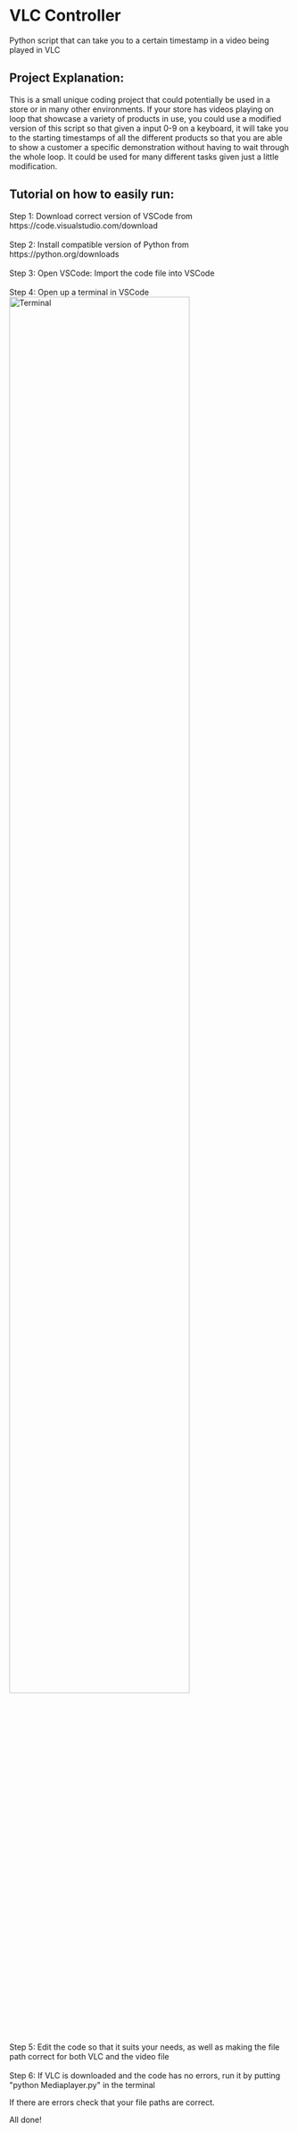 # VLC Controller
Python script that can take you to a certain timestamp in a video being played in VLC
<h2>Project Explanation:</h2>
This is a small unique coding project that could potentially be used in a store or in many other environments. If your store has videos playing on loop that showcase a variety of products in use, you could use a modified version of this script so that given a input 0-9 on a keyboard, it will take you to the starting timestamps of all the different products so that you are able to show a customer a specific demonstration without having to wait through the whole loop. It could be used for many different tasks given just a little modification.

<h2>Tutorial on how to easily run:</h2>
Step 1: Download correct version of VSCode from https://code.visualstudio.com/download
<br />
<br />
Step 2: Install compatible version of Python from https://python.org/downloads 
<br />
<br />
Step 3: Open VSCode: Import the code file into VSCode
<br />
<br />
Step 4: Open up a terminal in VSCode
<img src="https://imgur.com/9ZooYqc.jpg" height="80%" width="80%" alt="Terminal"/>
<br />
Step 5: Edit the code so that it suits your needs, as well as making the file path correct for both VLC and the video file
<br />
<br />
Step 6: If VLC is downloaded and the code has no errors, run it by putting "python Mediaplayer.py" in the terminal

If there are errors check that your file paths are correct.

All done!

